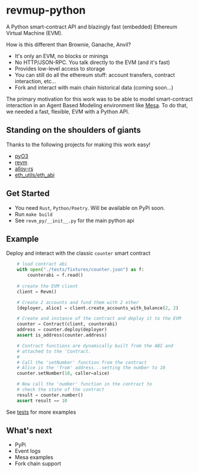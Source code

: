 # revmup-python
A Python smart-contract API and blazingly fast (embedded) Ethereum Virtual Machine (EVM).

How is this different than Brownie, Ganache, Anvil?
- It's only an EVM, no blocks or minings
- No HTTP/JSON-RPC. You talk directly to the EVM (and it's fast)
- Provides low-level access to storage
- You can still do all the ethereum stuff: account transfers, contract interaction, etc...
- Fork and interact with main chain historical data (coming soon...)

The primary motivation for this work was to be able to model smart-contract interaction in an Agent Based Modeling environment like [Mesa](https://mesa.readthedocs.io/en/main/). To do that, we needed a fast, flexible, EVM with a Python API.

## Standing on the shoulders of giants
Thanks to the following projects for making this work easy!
- [pyO3](https://github.com/PyO3)
- [revm](https://github.com/bluealloy/revm)
- [alloy-rs](https://github.com/alloy-rs/core/tree/main)
- [eth_utils/eth_abi](https://eth-utils.readthedocs.io/en/stable/) 

## Get Started
- You need `Rust`, `Python/Poetry`. Will be available on PyPi soon.
- Run `make build`
- See `revm_py/__init__.py` for the main python api

## Example
Deploy and interact with the classic `counter` smart contract

```python
    # load contract abi
    with open("./tests/fixtures/counter.json") as f:
        counterabi = f.read()
    
    # create the EVM client
    client = Revm()

    # Create 2 accounts and fund them with 2 ether
    [deployer, alice] = client.create_accounts_with_balance(2, 2)

    # Create and instance of the contract and deploy it to the EVM
    counter = Contract(client, counterabi)
    address = counter.deploy(deployer)
    assert is_address(counter.address)

    # Contract functions are dynamically built from the ABI and
    # attached to the 'Contract.
    #
    # Call the 'setNumber' function from the contract
    # Alice is the 'from' address...setting the number to 10
    counter.setNumber(10, caller=alice)

    # Now call the 'number' function in the contract to 
    # check the state of the contract
    result = counter.number()
    assert result == 10
```
See [tests](./tests/) for more examples

## What's next
- PyPi
- Event logs
- Mesa examples
- Fork chain support

